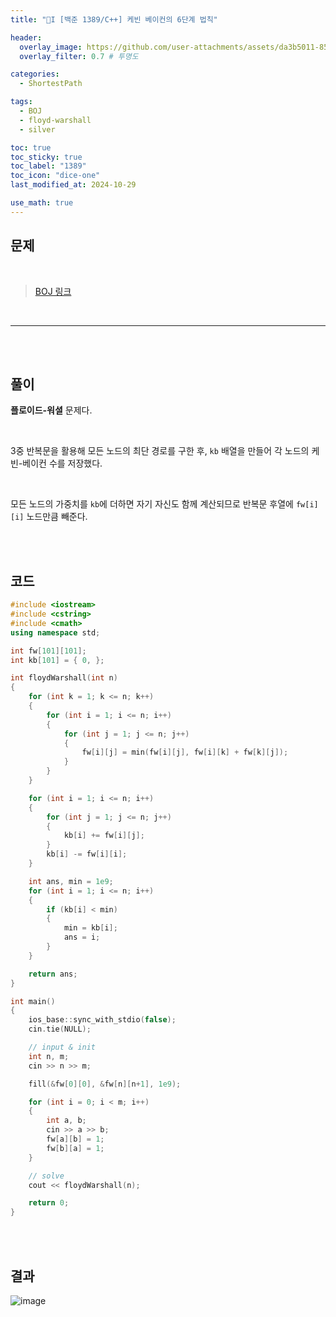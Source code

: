 ```yaml
---
title: "🩶I [백준 1389/C++] 케빈 베이컨의 6단계 법칙"

header:
  overlay_image: https://github.com/user-attachments/assets/da3b5011-85d5-46a9-b9b2-3d0977c1a4d8
  overlay_filter: 0.7 # 투명도

categories:
  - ShortestPath

tags:
  - BOJ
  - floyd-warshall
  - silver

toc: true
toc_sticky: true
toc_label: "1389"
toc_icon: "dice-one"
last_modified_at: 2024-10-29

use_math: true
---
```


## 문제

<br>

> [BOJ 링크](https://www.acmicpc.net/problem/1389)


<br>

---


<br><br>


## 풀이

**플로이드-워셜** 문제다.


<br>

3중 반복문을 활용해 모든 노드의 최단 경로를 구한 후, `kb` 배열을 만들어 각 노드의 케빈-베이컨 수를 저장했다.

<br>

모든 노드의 가중치를 `kb`에 더하면 자기 자신도 함께 계산되므로 반복문 후열에 `fw[i][i]` 노드만큼 빼준다.

<br><br>


## 코드


```c++
#include <iostream>
#include <cstring>
#include <cmath>
using namespace std;

int fw[101][101];
int kb[101] = { 0, };

int floydWarshall(int n)
{
	for (int k = 1; k <= n; k++)
	{
		for (int i = 1; i <= n; i++)
		{
			for (int j = 1; j <= n; j++)
			{
				fw[i][j] = min(fw[i][j], fw[i][k] + fw[k][j]);
			}
		}
	}

	for (int i = 1; i <= n; i++)
	{
		for (int j = 1; j <= n; j++)
		{
			kb[i] += fw[i][j];
		}
		kb[i] -= fw[i][i];
	}

	int ans, min = 1e9;
	for (int i = 1; i <= n; i++)
	{
		if (kb[i] < min)
		{
			min = kb[i];
			ans = i;
		}
	}

	return ans;
}

int main()
{
	ios_base::sync_with_stdio(false);
	cin.tie(NULL);

	// input & init
	int n, m;
	cin >> n >> m;

	fill(&fw[0][0], &fw[n][n+1], 1e9);

	for (int i = 0; i < m; i++)
	{
		int a, b;
		cin >> a >> b;
		fw[a][b] = 1;
		fw[b][a] = 1;
	}

	// solve
	cout << floydWarshall(n);

	return 0;
}
```

<br><br>


## 결과

![image](https://github.com/user-attachments/assets/583fdbb5-0b95-449f-8209-51190f7c0f1b)
